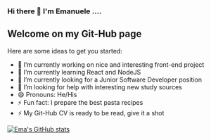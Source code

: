 ### Hi there 👋 I'm Emanuele ....

## Welcome on my Git-Hub page 








Here are some ideas to get you started:

- 🔭 I’m currently working on nice and interesting front-end project
- 🌱 I’m currently learning React and NodeJS
- 👯 I’m currently looking for a Junior Software Developer position
- 🤔 I’m looking for help with interesting new study sources
- 😄 Pronouns: He/His
- ⚡ Fun fact: I prepare the best pasta recipes
- ⚡ My Git-Hub CV is ready to be read, give it a shot

[![Ema's GitHub stats](https://github-readme-stats.vercel.app/api?username=Emanuele-20)](https://github.com/anuraghazra/github-readme-stats)
